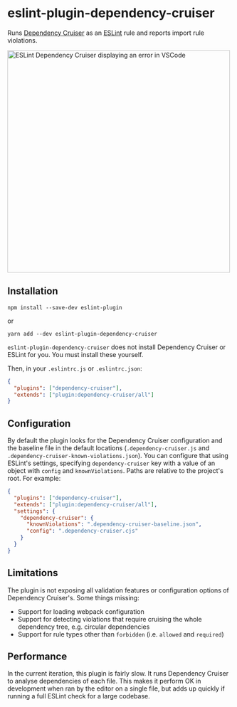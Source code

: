# eslint-plugin-dependency-cruiser

Runs [Dependency Cruiser](https://github.com/sverweij/dependency-cruiser) as an
[ESLint](https://eslint.org) rule and reports import rule violations.

<img width="500" alt="ESLint Dependency Cruiser displaying an error in VSCode" src="https://user-images.githubusercontent.com/4643658/179498433-8c691601-9e47-4fe2-a85c-ef56693903f1.png">

## Installation

```console
npm install --save-dev eslint-plugin
```

or

```console
yarn add --dev eslint-plugin-dependency-cruiser
```

`eslint-plugin-dependency-cruiser` does not install Dependency Cruiser or ESLint
for you. You must install these yourself.

Then, in your `.eslintrc.js` or `.eslintrc.json`:

```json
{
  "plugins": ["dependency-cruiser"],
  "extends": ["plugin:dependency-cruiser/all"]
}
```

## Configuration

By default the plugin looks for the Dependency Cruiser configuration and the
baseline file in the default locations (`.dependency-cruiser.js` and
`.dependency-cruiser-known-violations.json`). You can configure that using
ESLint's settings, specifying `dependency-cruiser` key with a value of an object
with `config` and `knownViolations`. Paths are relative to the project's root.
For example:

```json
{
  "plugins": ["dependency-cruiser"],
  "extends": ["plugin:dependency-cruiser/all"],
  "settings": {
    "dependency-cruiser": {
      "knownViolations": ".dependency-cruiser-baseline.json",
      "config": ".dependency-cruiser.cjs"
    }
  }
}
```

## Limitations

The plugin is not exposing all validation features or configuration options of
Dependency Cruiser's. Some things missing:

- Support for loading webpack configuration
- Support for detecting violations that require cruising the whole dependency
  tree, e.g. circular dependencies
- Support for rule types other than `forbidden` (i.e. `allowed` and `required`)

## Performance

In the current iteration, this plugin is fairly slow. It runs Dependency Cruiser to analyse 
dependencies of each file. This makes it perform OK in development when ran by the editor on 
a single file, but adds up quickly if running a full ESLint check for a large codebase.
